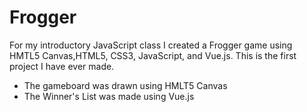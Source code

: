 # Frogger
For my introductory JavaScript class I created a Frogger game using HMTL5 Canvas,HTML5, CSS3, JavaScript, and Vue.js. This is the first project I have ever made.
* The gameboard was drawn using HMLT5 Canvas
* The Winner's List was made using Vue.js
